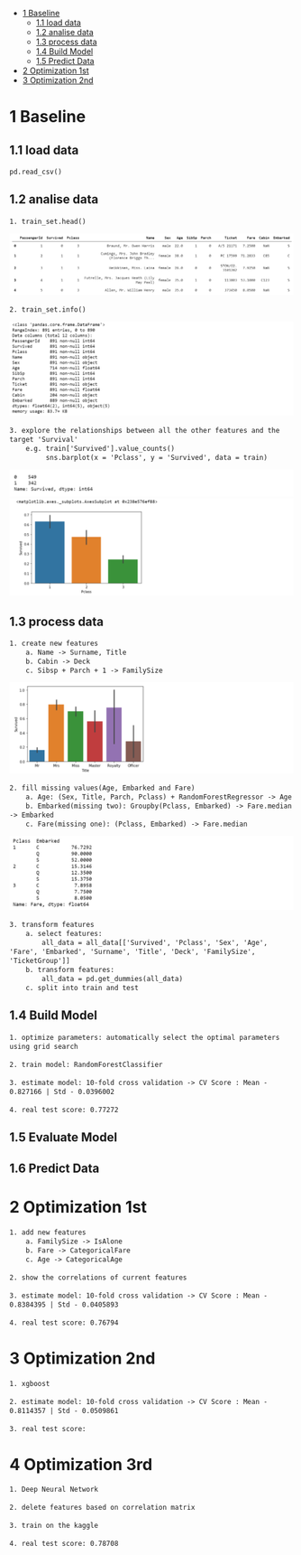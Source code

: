 
<!-- @import "[TOC]" {cmd="toc" depthFrom=1 depthTo=6 orderedList=false} -->

<!-- code_chunk_output -->

- [1 Baseline](#1-baseline)
  - [1.1 load data](#11-load-data)
  - [1.2 analise data](#12-analise-data)
  - [1.3 process data](#13-process-data)
  - [1.4 Build Model](#14-build-model)
  - [1.5 Predict Data](#15-predict-data)
- [2 Optimization 1st](#2-optimization-1st)
- [3 Optimization 2nd](#3-optimization-2nd)

<!-- /code_chunk_output -->

# 1 Baseline

## 1.1 load data
    pd.read_csv()
## 1.2 analise data
    1. train_set.head()
![head](./images/head.png)
    
    2. train_set.info()
![info](./images/info.png)

    3. explore the relationships between all the other features and the target 'Survival'
        e.g. train['Survived'].value_counts()
             sns.barplot(x = 'Pclass', y = 'Survived', data = train)
![survival](./images/survival.png)
![pclass](./images/pclass.png)

## 1.3 process data
    1. create new features
        a. Name -> Surname, Title
        b. Cabin -> Deck
        c. Sibsp + Parch + 1 -> FamilySize
![Title](./images/Title.png)

    2. fill missing values(Age, Embarked and Fare)
        a. Age: (Sex, Title, Parch, Pclass) + RandomForestRegressor -> Age
        b. Embarked(missing two): Groupby(Pclass, Embarked) -> Fare.median -> Embarked
        c. Fare(missing one): (Pclass, Embarked) -> Fare.median
![PclassEmbarked](./images/PclassEmbarked.png)

    3. transform features
        a. select features:
            all_data = all_data[['Survived', 'Pclass', 'Sex', 'Age', 'Fare', 'Embarked', 'Surname', 'Title', 'Deck', 'FamilySize', 'TicketGroup']]
        b. transform features:
            all_data = pd.get_dummies(all_data)
        c. split into train and test

## 1.4 Build Model
    1. optimize parameters: automatically select the optimal parameters using grid search
    
    2. train model: RandomForestClassifier
    
    3. estimate model: 10-fold cross validation -> CV Score : Mean - 0.827166 | Std - 0.0396002

    4. real test score: 0.77272

## 1.5 Evaluate Model
## 1.6 Predict Data 


# 2 Optimization 1st
    1. add new features
        a. FamilySize -> IsAlone
        b. Fare -> CategoricalFare
        c. Age -> CategoricalAge

    2. show the correlations of current features
    
    3. estimate model: 10-fold cross validation -> CV Score : Mean - 0.8384395 | Std - 0.0405893

    4. real test score: 0.76794

# 3 Optimization 2nd
    1. xgboost
    
    2. estimate model: 10-fold cross validation -> CV Score : Mean - 0.8114357 | Std - 0.0509861

    3. real test score:     

# 4 Optimization 3rd
    1. Deep Neural Network

    2. delete features based on correlation matrix

    3. train on the kaggle

    4. real test score: 0.78708